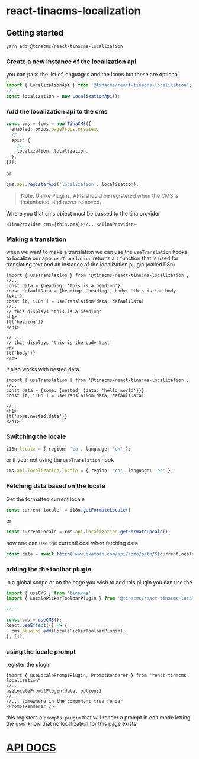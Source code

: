 # react-tinacms-localization

## Getting started

```bash
yarn add @tinacms/react-tinacms-localization
```

### Create a new instance of the localization api

you can pass the list of languages and the icons but these are optiona

```ts
import { LocalizationApi } from '@tinacms/react-tinacms-localization';
//...
const localization = new LocalizationApi();
```

### Add the localization api to the cms

```ts
const cms = (cms = new TinaCMS({
  enabled: props.pageProps.preview,
  //...
  apis: {
    //...
    localization: localization,
  },
}));
```

or

```ts
cms.api.registerApi('localization', localization);
```

> Note: Unlike Plugins, APIs should be registered when the CMS is instantiated, and never removed.

Where you that cms object must be passed to the tina provider

```tsx
<TinaProvider cms={this.cms}>//...</TinaProvider>
```

### Making a translation

when we want to make a translation we can use the `useTranslation` hooks to localize our app. `useTranslation` returns a `t` function that is used for translating text and an instance of the localization plugin (called i18n)

```tsx
import { useTranslation } from '@tinacms/react-tinacms-localization';
//..
const data = {heading: 'this is a heading'}
const defaultData = {heading: 'heading', body: 'this is the body text'}
const [t, i18n ] = useTranslation(data, defaultData)
//..
// this displays 'this is a heading'
<h1>
{t('heading')}
</h1>

// ...
// this displays 'this is the body text'
<p>
{t('body')}
</p>
```

it also works with nested data

```tsx
import { useTranslation } from '@tinacms/react-tinacms-localization';
//..
const data = {some: {nested: {data: 'hello world'}}}
const [t, i18n ] = useTranslation(data, defaultData)

//..
<h1>
{t('some.nested.data')}
</h1>
```

### Switching the locale

```ts
i18n.locale = { region: 'ca', language: 'en' };
```

or if your not using the `useTranslation` hook

```ts
cms.api.localization.locale = { region: 'ca', language: 'en' };
```

### Fetching data based on the locale

Get the formatted current locale

```ts
const current locale  = i18n.getFormateLocale()
```

or

```ts
const currentLocale = cms.api.localization.getFormateLocale();
```

now one can use the currentLocal when fetching data

```ts
const data = await fetch(`www.example.com/api/some/path/${currentLocale}`);
```

### adding the the toolbar plugin

in a global scope or on the page you wish to add this plugin you can use the

```ts
import { useCMS } from 'tinacms';
import { LocalePickerToolbarPlugin } from '@tinacms/react-tinacms-localization';

//...

const cms = useCMS();
React.useEffect(() => {
  cms.plugins.add(LocalePickerToolbarPlugin);
}, []);
```

### using the locale prompt

register the plugin

```tsx
import { useLocalePromptPlugin, PromptRenderer } from "react-tinacms-localization"
//...
useLocalePromptPlugin(data, options)
//...
//... somewhere in the component tree render
<PromptRenderer />
```

this registers a `prompts plugin` that will render a prompt in edit mode letting the user know that no localization for this page exists

# [API DOCS](https://tinacms.github.io/react-tinacms-localization/globals.html)
